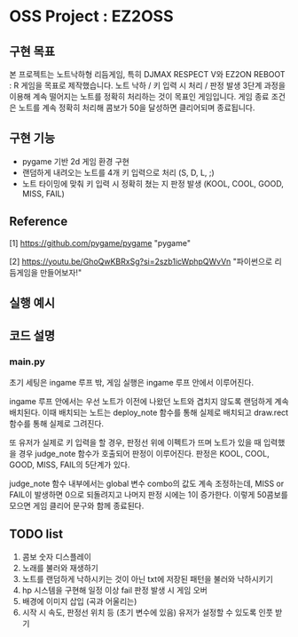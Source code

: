 # OSS Project : EZ2OSS

## 구현 목표
본 프로젝트는 노트낙하형 리듬게임, 특히 DJMAX RESPECT V와 EZ2ON REBOOT : R 게임을 목표로 제작했습니다. 노트 낙하 / 키 입력 시 처리 / 판정 발생 3단계 과정을 이용해 계속 떨어지는 노트를 정확히 처리하는 것이 목표인 게임입니다. 게임 종료 조건은 노트를 계속 정확히 처리해 콤보가 50을 달성하면 클리어되며 종료됩니다.

## 구현 기능
+ pygame 기반 2d 게임 환경 구현
+ 랜덤하게 내려오는 노트를 4개 키 입력으로 처리 (S, D, L, ;)
+ 노트 타이밍에 맞춰 키 입력 시 정확히 쳤는 지 판정 발생 (KOOL, COOL, GOOD, MISS, FAIL)

## Reference
[1] https://github.com/pygame/pygame "pygame"

[2] https://youtu.be/GhoQwKBRxSg?si=2szb1icWphpQWvVn "파이썬으로 리듬게임을 만들어보자!"

## 실행 예시


## 코드 설명
### main.py
초기 세팅은 ingame 루프 밖, 게임 실행은 ingame 루프 안에서 이루어진다.

ingame 루프 안에서는 우선 노트가 이전에 나왔던 노트와 겹치지 않도록 랜덤하게 계속 배치된다.
이때 배치되는 노트는 deploy_note 함수를 통해 실제로 배치되고 draw.rect 함수를 통해 실제로 그려진다.

또 유저가 실제로 키 입력을 할 경우, 판정선 위에 이펙트가 뜨며 노트가 있을 때 입력했을 경우 judge_note 함수가 호출되어 판정이 이루어진다.
판정은 KOOL, COOL, GOOD, MISS, FAIL의 5단계가 있다.

judge_note 함수 내부에서는 global 변수 combo의 값도 계속 조정하는데, MISS or FAIL이 발생하면 0으로 되돌려지고 나머지 판정 시에는 1이 증가한다.
이렇게 50콤보를 모으면 게임 클리어 문구와 함께 종료된다.

## TODO list
1. 콤보 숫자 디스플레이
2. 노래를 불러와 재생하기
3. 노트를 랜덤하게 낙하시키는 것이 아닌 txt에 저장된 패턴을 불러와 낙하시키기
4. hp 시스템을 구현해 일정 이상 fail 판정 발생 시 게임 오버
5. 배경에 이미지 삽입 (곡과 어울리는)
6. 시작 시 속도, 판정선 위치 등 (초기 변수에 있음) 유저가 설정할 수 있도록 인풋 받기
